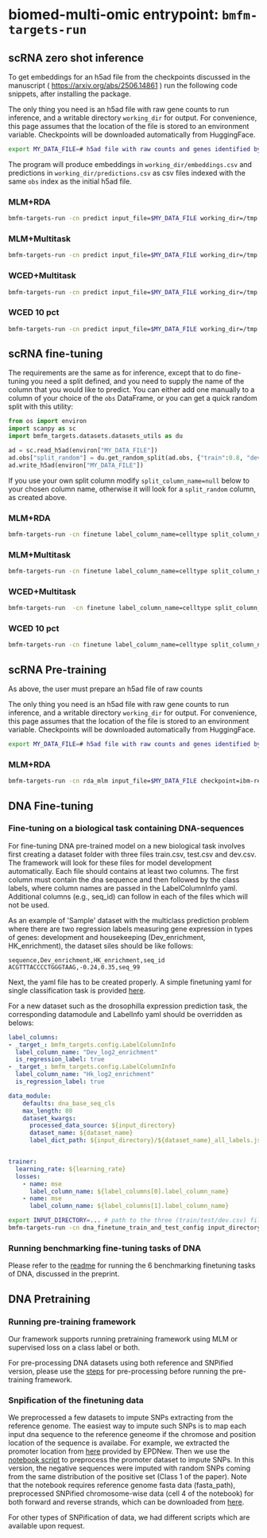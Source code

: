 # biomed-multi-omic entrypoint: `bmfm-targets-run`

## scRNA zero shot inference

To get embeddings for an h5ad file from the checkpoints discussed in the manuscript ( <https://arxiv.org/abs/2506.14861> ) run the following code snippets, after installing the package.

The only thing you need is an h5ad file with raw gene counts to run inference, and a writable directory `working_dir` for output. For convenience, this page assumes that the location of the file is stored to an environment variable. Checkpoints will be downloaded automatically from HuggingFace.

```bash
export MY_DATA_FILE=# h5ad file with raw counts and genes identified by gene symbol
```

The program will produce embeddings in `working_dir/embeddings.csv` and predictions in `working_dir/predictions.csv` as csv files indexed with the same `obs` index as the initial h5ad file.

### MLM+RDA

```bash
bmfm-targets-run -cn predict input_file=$MY_DATA_FILE working_dir=/tmp data_module.collation_strategy=language_modeling ++data_module.rda_transform=auto_align data_module.log_normalize_transform=false data_module.max_length=4096 checkpoint=ibm-research/biomed.rna.bert.110m.mlm.rda.v1
```

### MLM+Multitask

```bash
bmfm-targets-run -cn predict input_file=$MY_DATA_FILE working_dir=/tmp data_module.max_length=4096 checkpoint=ibm-research/biomed.rna.bert.110m.mlm.multitask.v1
```

### WCED+Multitask

```bash
bmfm-targets-run -cn predict input_file=$MY_DATA_FILE working_dir=/tmp checkpoint=ibm-research/biomed.rna.bert.110m.wced.multitask.v1
```

### WCED 10 pct

```bash
bmfm-targets-run -cn predict input_file=$MY_DATA_FILE working_dir=/tmp data_module.collation_strategy=language_modeling checkpoint=ibm-research/biomed.rna.bert.110m.wced.v1
```

## scRNA fine-tuning

The requirements are the same as for inference, except that to do fine-tuning you need a split defined, and you need to supply the name of the column that you would like to predict.
You can either add one manually to a column of your choice of the `obs` DataFrame, or you can get a quick random split with this utility:

```python
from os import environ
import scanpy as sc
import bmfm_targets.datasets.datasets_utils as du

ad = sc.read_h5ad(environ["MY_DATA_FILE"])
ad.obs["split_random"] = du.get_random_split(ad.obs, {"train":0.8, "dev": 0.1, "test": 0.1},random_state=42)
ad.write_h5ad(environ["MY_DATA_FILE"])
```

If you use your own split column modify `split_column_name=null` below to your chosen column name, otherwise it will look for a `split_random` column, as created above.

### MLM+RDA

```bash
bmfm-targets-run -cn finetune label_column_name=celltype split_column_name=null input_file=$MY_DATA_FILE working_dir=/tmp ++data_module.rda_transform=auto_align data_module.log_normalize_transform=false data_module.max_length=4096 checkpoint=ibm-research/biomed.rna.bert.110m.mlm.rda.v1
```

### MLM+Multitask

```bash
bmfm-targets-run -cn finetune label_column_name=celltype split_column_name=null input_file=$MY_DATA_FILE working_dir=/tmp data_module.max_length=4096 checkpoint=ibm-research/biomed.rna.bert.110m.mlm.multitask.v1
```

### WCED+Multitask

```bash
bmfm-targets-run  -cn finetune label_column_name=celltype split_column_name=null input_file=$MY_DATA_FILE working_dir=/tmp checkpoint=ibm-research/biomed.rna.bert.110m.wced.multitask.v1
```

### WCED 10 pct

```bash
bmfm-targets-run -cn finetune label_column_name=celltype split_column_name=null input_file=$MY_DATA_FILE working_dir=/tmp checkpoint=ibm-research/biomed.rna.bert.110m.wced.v1
```

## scRNA Pre-training

As above, the user must prepare an h5ad file of raw counts

The only thing you need is an h5ad file with raw gene counts to run inference, and a writable directory `working_dir` for output. For convenience, this page assumes that the location of the file is stored to an environment variable. Checkpoints will be downloaded automatically from HuggingFace.

```bash
export MY_DATA_FILE=# h5ad file with raw counts and genes identified by gene symbol
```

### MLM+RDA

```bash
bmfm-targets-run -cn rda_mlm input_file=$MY_DATA_FILE checkpoint=ibm-research/biomed.rna.bert.110m.mlm.rda.v1
```

## DNA Fine-tuning

### Fine-tuning on a biological task containing DNA-sequences

For fine-tuning DNA pre-trained model on a new biological task involves first creating a dataset folder with three files train.csv, test.csv and dev.csv. The framework will
look for these files for model development automatically. Each file should contains at least two columns. The first column must contain the dna sequence and then followed by the class labels, where column names are passed in the LabelColumnInfo yaml.
Additional columns (e.g., seq_id) can follow in each of the files which will not be used.

As an example of 'Sample' dataset with the multiclass prediction problem where there are two regression labels measuring gene expression in types of genes: development and housekeeping (Dev_enrichment, HK_enrichment), the dataset siles should be like follows:

```csv
sequence,Dev_enrichment,HK_enrichment,seq_id
ACGTTTACCCCTGGGTAAG,-0.24,0.35,seq_99
```

Next, the yaml file has to be created properly. A simple finetuning yaml for single classification task is provided [here](./dna_finetune_train_and_test_config.yaml).

For a new dataset such as the drosophilla expression prediction task, the corresponding datamodule and LabelInfo yaml should be overridden as belows:

```yaml
label_columns:
- _target_: bmfm_targets.config.LabelColumnInfo
  label_column_name: "Dev_log2_enrichment"
  is_regression_label: true
- _target_: bmfm_targets.config.LabelColumnInfo
  label_column_name: "Hk_log2_enrichment"
  is_regression_label: true

data_module:
    defaults: dna_base_seq_cls
    max_length: 80
    dataset_kwargs:
      processed_data_source: ${input_directory}
      dataset_name: ${dataset_name}
      label_dict_path: ${input_directory}/${dataset_name}_all_labels.json


trainer:
  learning_rate: ${learning_rate}
  losses:
    - name: mse
      label_column_name: ${label_columns[0].label_column_name}
    - name: mse
      label_column_name: ${label_columns[1].label_column_name}

  ```


```bash
export INPUT_DIRECTORY=... # path to the three (train/test/dev.csv) files
bmfm-targets-run -cn dna_finetune_train_and_test_config input_directory=$INPUT_DIRECTORY output_directory=/tmp checkpoint=ibm-research/biomed.dna.snp.modernbert.113m.v1
```

### Running benchmarking fine-tuning tasks of DNA

Please refer to the [readme](../bmfm_targets/evaluation/benchmark_configs_dna/README.md) for running the 6 benchmarking finetuning tasks of DNA, discussed in the preprint.



## DNA Pretraining


### Running pre-training framework

Our framework supports running pretraining framework using MLM or supervised loss on a class label or both.

For pre-processing DNA datasets using both reference and SNPified version, please use the [steps](../bmfm_targets/README_SNP_PREPROCESSING.md) for pre-processing before running the pre-training framework.


### Snpification of the finetuning data

We preprocessed a few datasets to impute SNPs extracting from the reference genome. The easiest way to impute such SNPs is to map each input dna sequence to the reference geneome if the chromose and position location of the sequence is availabe. For example, we extracted the promoter location from [here](https://genome.ucsc.edu/cgi-bin/hgTables) provided by EPDNew. Then we use the [notebook script](../bmfm_targets/datasets/dnaseq/preprocess_dataset/snpify_promoter_dnabert2_v1.ipynb) to preprocess the promoter dataset to impute SNPs. In this version, the negative sequences were imputed with random SNPs coming from the same distribution of the positive set (Class 1 of the paper). Note that the notebook requires reference genome fasta data (fasta_path), preprocessed SNPified chromosome-wise data (cell 4 of the notebook) for both forward and reverse strands, which can be downloaded from [here](https://zenodo.org/records/15981429).

For other types of SNPification of data, we had different scripts which are available upon request.
